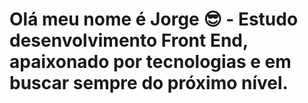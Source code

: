 # Olá meu nome é Jorge 😎 - Estudo desenvolvimento Front End, apaixonado por tecnologias e em buscar sempre do próximo nível.


